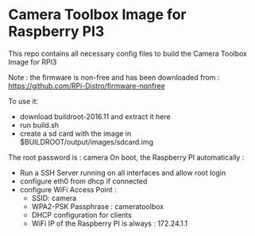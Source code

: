 # Camera Toolbox Image for Raspberry PI3

This repo contains all necessary config files to build the Camera Toolbox Image for RPI3


Note : the firmware is non-free and has been downloaded from : https://github.com/RPi-Distro/firmware-nonfree


To use it: 

* download buildroot-2016.11 and extract it here
* run build.sh
* create a sd card with the image in $BUILDROOT/output/images/sdcard.img


The root password is : camera
On boot, the Raspberry PI automatically :

* Run a SSH Server running on all interfaces and allow root login
* configure eth0 from dhcp if connected
* configure WiFi Access Point :
  * SSID: camera
  * WPA2-PSK Passphrase : cameratoolbox
  * DHCP configuration for clients
  * WiFi IP of the Raspberry PI is always : 172.24.1.1

